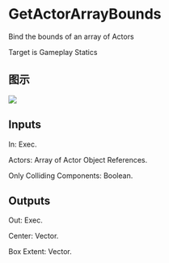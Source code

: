 # GetActorArrayBounds

Bind the bounds of an array of Actors

Target is Gameplay Statics

## 图示

![]($-20221218-18185033.png)

## Inputs

In: Exec.

Actors: Array of Actor Object References.

Only Colliding Components: Boolean.  

## Outputs

Out: Exec.

Center: Vector.

Box Extent: Vector.

